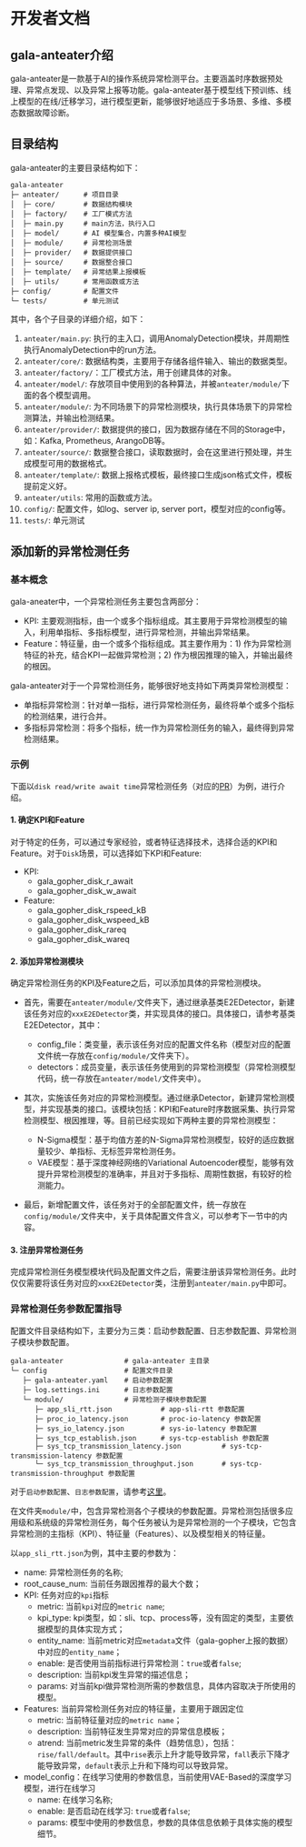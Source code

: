 # 开发者文档

## gala-anteater介绍

gala-anteater是一款基于AI的操作系统异常检测平台。主要涵盖时序数据预处理、异常点发现、以及异常上报等功能。gala-anteater基于模型线下预训练、线上模型的在线/迁移学习，进行模型更新，能够很好地适应于多场景、多维、多模态数据故障诊断。


## 目录结构
gala-anteater的主要目录结构如下：
```
gala-anteater
├─ anteater/      # 项目目录
│  ├─ core/       # 数据结构模块
│  ├─ factory/    # 工厂模式方法
│  ├─ main.py     # main方法，执行入口
│  ├─ model/      # AI 模型集合，内置多种AI模型
│  ├─ module/     # 异常检测场景
│  ├─ provider/   # 数据提供接口
│  ├─ source/     # 数据整合接口
│  ├─ template/   # 异常结果上报模板
│  ├─ utils/      # 常用函数或方法
├─ config/        # 配置文件
└─ tests/         # 单元测试
```

其中，各个子目录的详细介绍，如下：

1. `anteater/main.py`: 执行的主入口，调用AnomalyDetection模块，并周期性执行AnomalyDetection中的run方法。
2. `anteater/core/`: 数据结构类，主要用于存储各组件输入、输出的数据类型。
3. `anteater/factory/`：工厂模式方法，用于创建具体的对象。
4. `anteater/model/`: 存放项目中使用到的各种算法，并被`anteater/module/`下面的各个模型调用。
5. `anteater/module/`: 为不同场景下的异常检测模块，执行具体场景下的异常检测算法，并输出检测结果。
6. `anteater/provider/`: 数据提供的接口，因为数据存储在不同的Storage中，如：Kafka, Prometheus, ArangoDB等。
7. `anteater/source/`: 数据整合接口，读取数据时，会在这里进行预处理，并生成模型可用的数据格式。
8. `anteater/template/`: 数据上报格式模板，最终接口生成json格式文件，模板提前定义好。
9. `anteater/utils`: 常用的函数或方法。
10. `config/`: 配置文件，如log、server ip, server port，模型对应的config等。
11. `tests/`: 单元测试


## 添加新的异常检测任务

### 基本概念
gala-aneater中，一个异常检测任务主要包含两部分：
* KPI: 主要观测指标，由一个或多个指标组成。其主要用于异常检测模型的输入，利用单指标、多指标模型，进行异常检测，并输出异常结果。
* Feature：特征量，由一个或多个指标组成。其主要作用为：1) 作为异常检测特征的补充，结合KPI一起做异常检测；2) 作为根因推理的输入，并输出最终的根因。

gala-anteater对于一个异常检测任务，能够很好地支持如下两类异常检测模型：
* 单指标异常检测：针对单一指标，进行异常检测任务，最终将单个或多个指标的检测结果，进行合并。
* 多指标异常检测：将多个指标，统一作为异常检测任务的输入，最终得到异常检测结果。

### 示例
下面以`disk read/write await time`异常检测任务（对应的[PR](https://gitee.com/openeuler/gala-anteater/pulls/30)）为例，进行介绍。

#### 1. 确定KPI和Feature
对于特定的任务，可以通过专家经验，或者特征选择技术，选择合适的KPI和Feature。对于`Disk`场景，可以选择如下KPI和Feature:

* KPI:
  * gala_gopher_disk_r_await
  * gala_gopher_disk_w_await
* Feature:
  * gala_gopher_disk_rspeed_kB
  * gala_gopher_disk_wspeed_kB
  * gala_gopher_disk_rareq
  * gala_gopher_disk_wareq

#### 2. 添加异常检测模块
确定异常检测任务的KPI及Feature之后，可以添加具体的异常检测模块。

* 首先，需要在`anteater/module/`文件夹下，通过继承基类E2EDetector，新建该任务对应的`xxxE2EDetector`类，并实现具体的接口。具体接口，请参考基类E2EDetector，其中：
   * config_file：类变量，表示该任务对应的配置文件名称（模型对应的配置文件统一存放在`config/module/`文件夹下）。
   * detectors：成员变量，表示该任务使用到的异常检测模型（异常检测模型代码，统一存放在`anteater/model/`文件夹中）。

* 其次，实施该任务对应的异常检测模型。通过继承Detector，新建异常检测模型，并实现基类的接口。该模块包括：KPI和Feature时序数据采集、执行异常检测模型、根因推理，等。目前已经实现如下两种主要的异常检测模型：
   * N-Sigma模型：基于均值方差的N-Sigma异常检测模型，较好的适应数据量较少、单指标、无标签异常检测任务。
   * VAE模型：基于深度神经网络的Variational Autoencoder模型，能够有效提升异常检测模型的准确率，并且对于多指标、周期性数据，有较好的检测能力。

* 最后，新增配置文件，该任务对于的全部配置文件，统一存放在`config/module/`文件夹中，关于具体配置文件含义，可以参考下一节中的内容。

#### 3. 注册异常检测任务
完成异常检测任务模型模块代码及配置文件之后，需要注册该异常检测任务。此时仅仅需要将该任务对应的`xxxE2EDetector`类，注册到`anteater/main.py`中即可。

### 异常检测任务参数配置指导

配置文件目录结构如下，主要分为三类：启动参数配置、日志参数配置、异常检测子模块参数配置。
```
gala-anteater               # gala-anteater 主目录
└─ config                   # 配置文件目录
   ├─ gala-anteater.yaml    # 启动参数配置
   ├─ log.settings.ini      # 日志参数配置
   └─ module/               # 异常检测子模块参数配置
      ├─ app_sli_rtt.json            # app-sli-rtt 参数配置
      ├─ proc_io_latency.json        # proc-io-latency 参数配置
      ├─ sys_io_latency.json         # sys-io-latency 参数配置
      ├─ sys_tcp_establish.json      # sys-tcp-establish 参数配置
      ├─ sys_tcp_transmission_latency.json          # sys-tcp-transmission-latency 参数配置
      └─ sys_tcp_transmission_throughput.json       # sys-tcp-transmission-throughput 参数配置
```

对于`启动参数配置`、`日志参数配置`，请参考[这里](https://gitee.com/openeuler/gala-anteater/blob/master/docs/conf_introduction.md)。

在文件夹`module/`中，包含异常检测各个子模块的参数配置。异常检测包括很多应用级和系统级的异常检测任务，每个任务被认为是异常检测的一个子模块，它包含异常检测的主指标（KPI）、特征量（Features）、以及模型相关的特征量。

以`app_sli_rtt.json`为例，其中主要的参数为：

- name: 异常检测任务的名称;
- root_cause_num: 当前任务跟因推荐的最大个数；
- KPI: 任务对应的`kpi`指标
  - metric: 当前`kpi`对应的`metric name`;
  - kpi_type: kpi类型，如：sli、tcp、process等，没有固定的类型，主要依据模型的具体实现方式；
  - entity_name: 当前metric对应`metadata`文件（gala-gopher上报的数据）中对应的`entity_name`；
  - enable: 是否使用当前指标进行异常检测：`true`或者`false`;
  - description: 当前kpi发生异常的描述信息；
  - params: 对当前kpi做异常检测所需的参数信息，具体内容取决于所使用的模型。
- Features: 当前异常检测任务对应的特征量，主要用于跟因定位
  - metric: 当前特征量对应的`metric name`；
  - description: 当前特征发生异常对应的异常信息模板；
  - atrend: 当前metric发生异常的条件（趋势信息），包括：`rise/fall/default`。其中`rise`表示上升才能导致异常，`fall`表示下降才能导致异常，`default`表示上升和下降均可以导致异常。
- model_config：在线学习使用的参数信息，当前使用VAE-Based的深度学习模型，进行在线学习
  - name: 在线学习名称;
  - enable: 是否启动在线学习: `true`或者`false`;
  - params: 模型中使用的参数信息，参数的具体信息依赖于具体实施的模型细节。